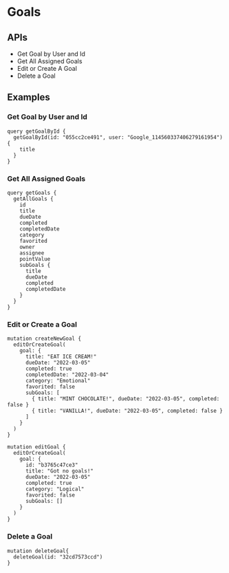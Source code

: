 # Goals

## APIs

* Get Goal by User and Id
* Get All Assigned Goals
* Edit or Create A Goal
* Delete a Goal

## Examples

### Get Goal by User and Id

```text
query getGoalById {
  getGoalById(id: "055cc2ce491", user: "Google_114560337406279161954") {
    title
  }
}
```

### Get All Assigned Goals

```text
query getGoals {
  getAllGoals {
    id
    title
    dueDate
    completed
    completedDate
    category
    favorited
    owner
    assignee
    pointValue
    subGoals {
      title
      dueDate
      completed
      completedDate
    }
  }
}
```

### Edit or Create a Goal

```text
mutation createNewGoal {
  editOrCreateGoal(
    goal: {
      title: "EAT ICE CREAM!"
      dueDate: "2022-03-05"
      completed: true
      completedDate: "2022-03-04"
      category: "Emotional"
      favorited: false
      subGoals: [
        { title: "MINT CHOCOLATE!", dueDate: "2022-03-05", completed: false }
        { title: "VANILLA!", dueDate: "2022-03-05", completed: false }
      ]
    }
  )
}

mutation editGoal {
  editOrCreateGoal(
    goal: {
      id: "b3765c47ce3"
      title: "Got no goals!"
      dueDate: "2022-03-05"
      completed: true
      category: "Logical"
      favorited: false
      subGoals: []
    }
  )
}
```

### Delete a Goal

```text
mutation deleteGoal{
  deleteGoal(id: "32cd7573ccd")
}
```